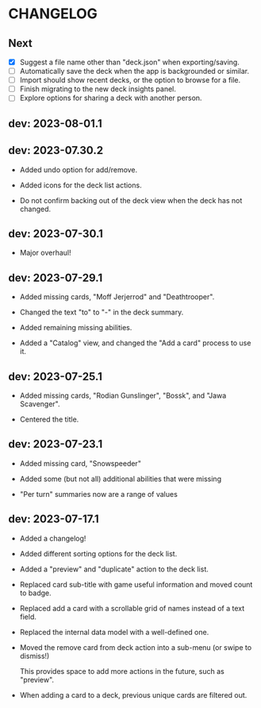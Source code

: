 # CHANGELOG

## Next

- [x] Suggest a file name other than "deck.json" when exporting/saving.
- [ ] Automatically save the deck when the app is backgrounded or similar.
- [ ] Import should show recent decks, or the option to browse for a file.
- [ ] Finish migrating to the new deck insights panel.
- [ ] Explore options for sharing a deck with another person.

## dev: 2023-08-01.1

## dev: 2023-07.30.2

- Added undo option for add/remove.

- Added icons for the deck list actions.

- Do not confirm backing out of the deck view when the deck has not changed.

## dev: 2023-07-30.1

- Major overhaul!

## dev: 2023-07-29.1

- Added missing cards, "Moff Jerjerrod" and "Deathtrooper".

- Changed the text "to" to "-" in the deck summary.

- Added remaining missing abilities.

- Added a "Catalog" view, and changed the "Add a card" process to use it.

## dev: 2023-07-25.1

- Added missing cards, "Rodian Gunslinger", "Bossk", and "Jawa Scavenger".

- Centered the title.

## dev: 2023-07-23.1

- Added missing card, "Snowspeeder"

- Added some (but not all) additional abilities that were missing

- "Per turn" summaries now are a range of values

## dev: 2023-07-17.1

- Added a changelog!

- Added different sorting options for the deck list.

- Added a "preview" and "duplicate" action to the deck list.

- Replaced card sub-title with game useful information and moved count to badge.

- Replaced add a card with a scrollable grid of names instead of a text field.

- Replaced the internal data model with a well-defined one.

- Moved the remove card from deck action into a sub-menu (or swipe to dismiss!)

  This provides space to add more actions in the future, such as "preview".

- When adding a card to a deck, previous unique cards are filtered out.
